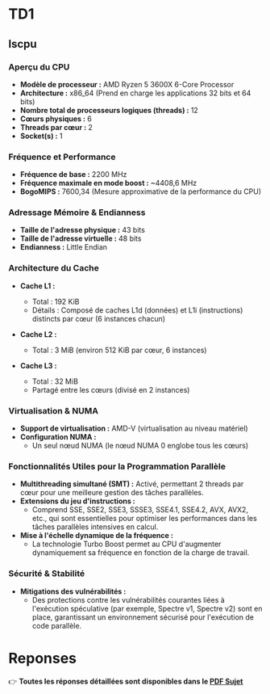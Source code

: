 # TD1

## lscpu

### Aperçu du CPU

- **Modèle de processeur :** AMD Ryzen 5 3600X 6-Core Processor  
- **Architecture :** x86_64 (Prend en charge les applications 32 bits et 64 bits)  
- **Nombre total de processeurs logiques (threads) :** 12  
- **Cœurs physiques :** 6  
- **Threads par cœur :** 2  
- **Socket(s) :** 1

### Fréquence et Performance

- **Fréquence de base :** 2200 MHz  
- **Fréquence maximale en mode boost :** ~4408,6 MHz  
- **BogoMIPS :** 7600,34 (Mesure approximative de la performance du CPU)

### Adressage Mémoire & Endianness

- **Taille de l'adresse physique :** 43 bits  
- **Taille de l'adresse virtuelle :** 48 bits  
- **Endianness :** Little Endian

### Architecture du Cache

- **Cache L1 :**  
  - Total : 192 KiB  
  - Détails : Composé de caches L1d (données) et L1i (instructions) distincts par cœur (6 instances chacun)
  
- **Cache L2 :**  
  - Total : 3 MiB (environ 512 KiB par cœur, 6 instances)
  
- **Cache L3 :**  
  - Total : 32 MiB  
  - Partagé entre les cœurs (divisé en 2 instances)

### Virtualisation & NUMA

- **Support de virtualisation :** AMD-V (virtualisation au niveau matériel)  
- **Configuration NUMA :**  
  - Un seul nœud NUMA (le nœud NUMA 0 englobe tous les cœurs)

### Fonctionnalités Utiles pour la Programmation Parallèle

- **Multithreading simultané (SMT) :** Activé, permettant 2 threads par cœur pour une meilleure gestion des tâches parallèles.
- **Extensions du jeu d'instructions :**  
  - Comprend SSE, SSE2, SSE3, SSSE3, SSE4.1, SSE4.2, AVX, AVX2, etc., qui sont essentielles pour optimiser les performances dans les tâches parallèles intensives en calcul.
- **Mise à l'échelle dynamique de la fréquence :**  
  - La technologie Turbo Boost permet au CPU d'augmenter dynamiquement sa fréquence en fonction de la charge de travail.

### Sécurité & Stabilité

- **Mitigations des vulnérabilités :**  
  - Des protections contre les vulnérabilités courantes liées à l'exécution spéculative (par exemple, Spectre v1, Spectre v2) sont en place, garantissant un environnement sécurisé pour l'exécution de code parallèle.

# Reponses 
👉 **Toutes les réponses détaillées sont disponibles dans le [PDF Sujet](https://github.com/lmartim4/ENSTA-OS-202/blob/main/tp1/Sujet.pdf)**

